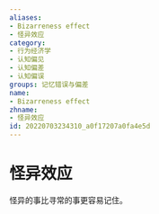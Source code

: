 ```yaml
---
aliases:
- Bizarreness effect
- 怪异效应
category:
- 行为经济学
- 认知偏见
- 认知偏差
- 认知偏误
groups: 记忆错误与偏差
name:
- Bizarreness effect
zhname:
- 怪异效应
id: 20220703234310_a0f17207a0fa4e5d
---
```


# 怪异效应

怪异的事比寻常的事更容易记住。
